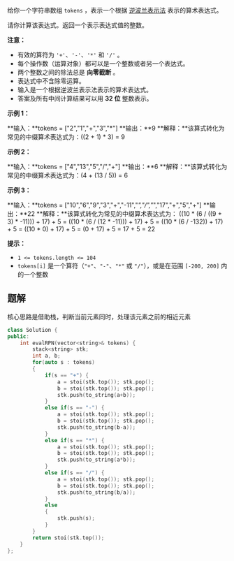
给你一个字符串数组 `tokens` ，表示一个根据 [逆波兰表示法](https://baike.baidu.com/item/%E9%80%86%E6%B3%A2%E5%85%B0%E5%BC%8F/128437) 表示的算术表达式。

请你计算该表达式。返回一个表示表达式值的整数。

**注意：**

- 有效的算符为 `'+'`、`'-'`、`'*'` 和 `'/'` 。
- 每个操作数（运算对象）都可以是一个整数或者另一个表达式。
- 两个整数之间的除法总是 **向零截断** 。
- 表达式中不含除零运算。
- 输入是一个根据逆波兰表示法表示的算术表达式。
- 答案及所有中间计算结果可以用 **32 位** 整数表示。

**示例 1：**

**输入：**tokens = ["2","1","+","3","*"]
**输出：**9
**解释：**该算式转化为常见的中缀算术表达式为：((2 + 1) * 3) = 9

**示例 2：**

**输入：**tokens = ["4","13","5","/","+"]
**输出：**6
**解释：**该算式转化为常见的中缀算术表达式为：(4 + (13 / 5)) = 6

**示例 3：**

**输入：**tokens = ["10","6","9","3","+","-11","*","/","*","17","+","5","+"]
**输出：**22
**解释：**该算式转化为常见的中缀算术表达式为：
  ((10 * (6 / ((9 + 3) * -11))) + 17) + 5
= ((10 * (6 / (12 * -11))) + 17) + 5
= ((10 * (6 / -132)) + 17) + 5
= ((10 * 0) + 17) + 5
= (0 + 17) + 5
= 17 + 5
= 22

**提示：**

- `1 <= tokens.length <= 104`
- `tokens[i]` 是一个算符（`"+"`、`"-"`、`"*"` 或 `"/"`），或是在范围 `[-200, 200]` 内的一个整数

## 题解

核心思路是借助栈，判断当前元素同时，处理该元素之前的相近元素

```cpp
class Solution {
public:
    int evalRPN(vector<string>& tokens) {
        stack<string> stk;
        int a, b;
        for(auto s : tokens)
        {
            if(s == "+") {
                a = stoi(stk.top()); stk.pop();
                b = stoi(stk.top()); stk.pop();
                stk.push(to_string(a+b));
            }
            else if(s == "-") {
                a = stoi(stk.top()); stk.pop();
                b = stoi(stk.top()); stk.pop();
                stk.push(to_string(b-a));
            }
            else if(s == "*") {
                a = stoi(stk.top()); stk.pop();
                b = stoi(stk.top()); stk.pop();
                stk.push(to_string(a*b));
            }
            else if(s == "/") {
                a = stoi(stk.top()); stk.pop();
                b = stoi(stk.top()); stk.pop();
                stk.push(to_string(b/a));
            }
            else
            {
                stk.push(s);
            }
        }
        return stoi(stk.top());
    }
};
```





